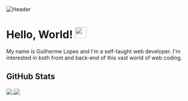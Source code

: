 

![Header](https://user-images.githubusercontent.com/86780871/163254762-a038c0c8-f4d3-442e-9b47-f457e1b0ac3b.png)

# Hello, World! <img src="https://user-images.githubusercontent.com/86780871/163693946-63c11756-a382-49d8-be38-2907ea527b2c.gif" width="30px">

My name is Guilherme Lopes and I'm a self-taught web developer. I'm interested in both front and back-end of this vast world of web coding. 

## GitHub Stats

   <a href="https://github.com/guilhermxlopes/guilhermxlopes">
  <img align="center" src="https://github-readme-stats.vercel.app/api/top-langs/?username=guilhermxlopes&theme=github_dark" />
</a>
<a href="https://github.com/MartinHeinz/guilhermxlopes">
  <img align="center" src="https://github-readme-stats.vercel.app/api?username=guilhermxlopes" />
</a>
